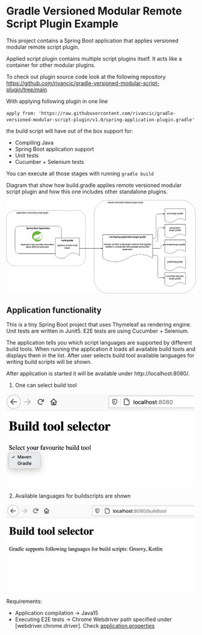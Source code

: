 # Gradle Versioned Modular Remote Script Plugin Example

This project contains a Spring Boot application that applies versioned modular remote script plugin.

Applied script plugin contains multiple script plugins itself. It acts like a container for other modular plugins.

To check out plugin source code look at the following repository https://github.com/rivancic/gradle-versioned-modular-script-plugin/tree/main

With applying following plugin in one line 

`apply from: 'https://raw.githubusercontent.com/rivancic/gradle-versioned-modular-script-plugin/v1.0/spring-application-plugin.gradle'`

the build script will have out of the box support for:
- Compiling Java
- Spring Boot application support 
- Unit tests
- Cucumber + Selenium tests

You can execute all those stages with running `gradle build`

Diagram that show how build.gradle applies remote versioned modular script plugin and how this one includes
other standalone plugins. 
<p width="100%">
  <img src="readme-content/remote-versioned-modular-plugin-application.png" alt="Application applying remote modular script plugin" width="1151">
</p>

## Application functionality

This is a tiny Spring Boot project that uses Thymeleaf as rendering engine.
Unit tests are written in Junit5.
E2E tests are using Cucumber + Selenium.

The application tells you which script languages are supported by different build tools.
When running the application it loads all available build tools and displays them in the list.
After user selects build tool available languages for writing build scripts will be shown.

After application is started it will be available under http://localhost:8080/.

1) One can select build tool 
<p width="100%">
  <img src="readme-content/modular-tool-selection-open.png" alt="Build Tool Selection" width="500px">
</p>

2) Available languages for buildscripts are shown
<p width="100%">
  <img src="readme-content/modular-selected-build-tool.png" alt="Build Tool Selected" width="500px">
</p>

Requirements:
- Application compilation -> Java15
- Executing E2E tests -> Chrome Webdriver path specified under [webdriver.chrome.driver]. Check [application.properties](src/cucumberE2eTest/resources/application.properties)